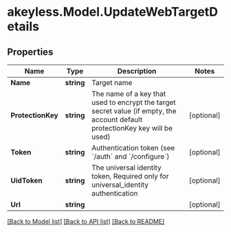 # akeyless.Model.UpdateWebTargetDetails
## Properties

Name | Type | Description | Notes
------------ | ------------- | ------------- | -------------
**Name** | **string** | Target name | 
**ProtectionKey** | **string** | The name of a key that used to encrypt the target secret value (if empty, the account default protectionKey key will be used) | [optional] 
**Token** | **string** | Authentication token (see &#x60;/auth&#x60; and &#x60;/configure&#x60;) | [optional] 
**UidToken** | **string** | The universal identity token, Required only for universal_identity authentication | [optional] 
**Url** | **string** |  | [optional] 

[[Back to Model list]](../README.md#documentation-for-models) [[Back to API list]](../README.md#documentation-for-api-endpoints) [[Back to README]](../README.md)

